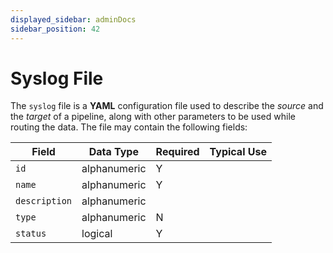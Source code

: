 ```yaml
---
displayed_sidebar: adminDocs
sidebar_position: 42
---
```


# Syslog File

The `syslog` file is a **YAML** configuration file used to describe the _source_ and the _target_ of a pipeline, along with other parameters to be used while routing the data. The file may contain the following fields:

|Field|Data Type|Required|Typical Use|
|---|---|---|---|
|`id`|alphanumeric|Y||
|`name`|alphanumeric|Y||
|`description`|alphanumeric|||
|`type`|alphanumeric|N||
|`status`|logical|Y||
